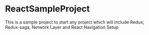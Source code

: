 # ReactSampleProject
This is a sample project to start any project which will include Redux, Redux-saga, Network Layer and React Navigation Setup
